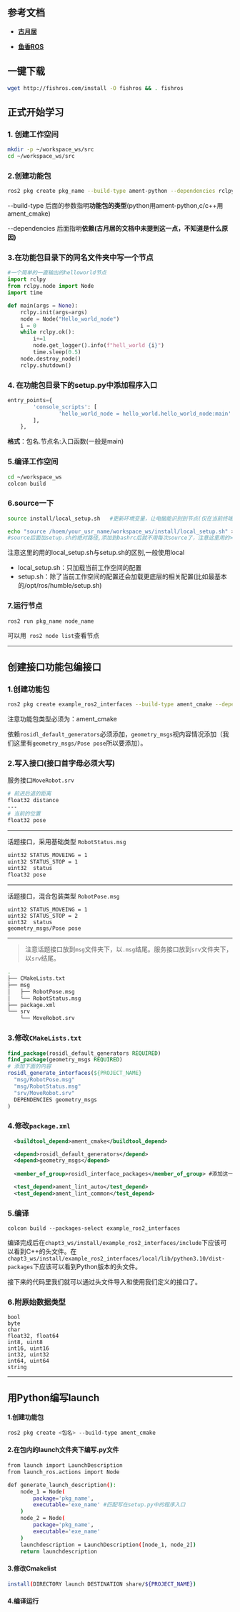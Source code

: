 ## 参考文档

- [**古月居**](https://book.guyuehome.com/)

- [**鱼香ROS**](https://fishros.com/d2lros2/#/?id=%e5%8a%a8%e6%89%8b%e5%ad%a6ros2)



## 一键下载

``` bash
wget http://fishros.com/install -O fishros && . fishros
```



## 正式开始学习

### 		1. 创建工作空间

```bash
mkdir -p ~/workspace_ws/src
cd ~/workspace_ws/src
```

### 2.创建功能包

```bash
ros2 pkg create pkg_name --build-type ament-python --dependencies rclpy
```

--build-type 后面的参数指明**功能包的类型**(python用ament-python,c/c++用ament_cmake)

--dependencies 后面指明**依赖(古月居的文档中未提到这一点，不知道是什么原因)**

### 3.在功能包目录下的同名文件夹中写一个节点

```python
#一个简单的一直输出的helloworld节点
import rclpy
from rclpy.node import Node
import time

def main(args = None):
    rclpy.init(args=args)
    node = Node("Hello_world_node")
    i = 0
    while rclpy.ok():
        i+=1
        node.get_logger().info(f"hell_world {i}")
        time.sleep(0.5)
    node.destroy_node()
    rclpy.shutdown()
```

### 4. 在功能包目录下的setup.py中添加程序入口

```python
entry_points={
        'console_scripts': [
                'hello_world_node = hello_world.hello_world_node:main'
        ],
    },
```

**格式**：包名.节点名:入口函数(一般是main)

### 5.编译工作空间

```bash
cd ~/workspace_ws
colcon build
```

### 6.source一下

```bash
source install/local_setup.sh	#更新环境变量，让电脑能识别到节点(仅在当前终端有效,每次都得source)

echo "source /hoem/your_usr_name/workspace_ws/install/local_setup.sh" >> ~/.bashrc
#source后面加setup.sh的绝对路径,添加到bashrc后就不用每次source了，注意这里用的>>表示追加到末尾,而>表示覆写
```

注意这里的用的local_setup.sh与setup.sh的区别,一般使用local

- local_setup.sh：只加载当前工作空间的配置
- setup.sh：除了当前工作空间的配置还会加载更底层的相关配置(比如最基本的/opt/ros/humble/setup.sh)

### 7.运行节点

```bash
ros2 run pkg_name node_name
```

可以用` ros2 node list`查看节点

---



## 创建接口功能包编接口

### 1.创建功能包

```bash
ros2 pkg create example_ros2_interfaces --build-type ament_cmake --dependencies rosidl_default_generators geometry_msgs
```

注意功能包类型必须为：ament_cmake

依赖`rosidl_default_generators`必须添加，`geometry_msgs`视内容情况添加（我们这里有`geometry_msgs/Pose pose`所以要添加）。

### 2.写入接口(接口首字母必须大写)

服务接口`MoveRobot.srv`

```bash
# 前进后退的距离
float32 distance
---
# 当前的位置
float32 pose
```

----

话题接口，采用基础类型  `RobotStatus.msg`

```bash
uint32 STATUS_MOVEING = 1
uint32 STATUS_STOP = 1
uint32  status
float32 pose
```

----

话题接口，混合包装类型 `RobotPose.msg`

```shell
uint32 STATUS_MOVEING = 1
uint32 STATUS_STOP = 2
uint32  status
geometry_msgs/Pose pose
```

---

>注意话题接口放到`msg`文件夹下，以`.msg`结尾。服务接口放到`srv`文件夹下，以`srv`结尾。

```bash
.
├── CMakeLists.txt
├── msg
│   ├── RobotPose.msg
│   └── RobotStatus.msg
├── package.xml
└── srv
    └── MoveRobot.srv
```

### 3.修改`CMakeLists.txt`

```cmake
find_package(rosidl_default_generators REQUIRED)
find_package(geometry_msgs REQUIRED)
# 添加下面的内容
rosidl_generate_interfaces(${PROJECT_NAME}
  "msg/RobotPose.msg"
  "msg/RobotStatus.msg"
  "srv/MoveRobot.srv"
  DEPENDENCIES geometry_msgs
)
```

### 4.修改`package.xml`

```xml
  <buildtool_depend>ament_cmake</buildtool_depend>

  <depend>rosidl_default_generators</depend>
  <depend>geometry_msgs</depend>
  
  <member_of_group>rosidl_interface_packages</member_of_group> #添加这一行

  <test_depend>ament_lint_auto</test_depend>
  <test_depend>ament_lint_common</test_depend>
```

### 5.编译

```shell
colcon build --packages-select example_ros2_interfaces
```

编译完成后在`chapt3_ws/install/example_ros2_interfaces/include`下应该可以看到C++的头文件。在`chapt3_ws/install/example_ros2_interfaces/local/lib/python3.10/dist-packages`下应该可以看到Python版本的头文件。

接下来的代码里我们就可以通过头文件导入和使用我们定义的接口了。

### 6.附原始数据类型

```
bool
byte
char
float32, float64
int8, uint8
int16, uint16
int32, uint32
int64, uint64
string
```

---

## 用Python编写launch

#### 1.创建功能包

```bash
ros2 pkg create <包名> --build-type ament_cmake
```

#### 2.在包内的launch文件夹下编写.py文件

```bash
from launch import LaunchDescription
from launch_ros.actions import Node

def generate_launch_description():
    node_1 = Node(
        package='pkg_name',
        executable='exe_name' #匹配写在setup.py中的程序入口
    )
    node_2 = Node(
        package='pkg_name',
        executable='exe_name'
    )
    launchdescription = LaunchDescription([node_1, node_2])
    return launchdescription
```

#### 3.修改Cmakelist

```bash
install(DIRECTORY launch DESTINATION share/${PROJECT_NAME})
```

#### 4.编译运行





